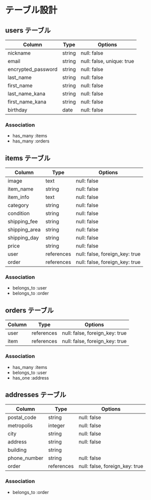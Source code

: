 # テーブル設計

## users テーブル
| Column             | Type   | Options     |
| ------------------ | ------ | ----------- |
| nickname           | string | null: false |
| email              | string | null: false, unique: true |
| encrypted_password | string | null: false |
| last_name          | string | null: false |
| first_name         | string | null: false |
| last_name_kana     | string | null: false |
| first_name_kana    | string | null: false |
| birthday           | date   | null: false |

### Association

- has_many :items
- has_many :orders

## items テーブル

| Column           | Type       | Options                        |
| ---------------- | ---------- | ------------------------------ |
| image            | text       | null: false                    |
| item_name        | string     | null: false                    |
| item_info        | text       | null: false                    |
| category         | string     | null: false                    |
| condition        | string     | null: false                    |
| shipping_fee     | string     | null: false                    | 
| shipping_area    | string     | null: false                    |
| shipping_day     | string     | null: false                    |
| price            | string     | null: false                    |
| user             | references | null: false, foreign_key: true |
| order            | references | null: false, foreign_key: true |

### Association

- belongs_to :user
- belongs_to :order

## orders テーブル
| Column                | Type       | Options                        |
| --------------------- | ---------- | ------------------------------ |
| user                  | references | null: false, foreign_key: true |
| item                  | references | null: false, foreign_key: true |

### Association

- has_many :items
- belongs_to :user
- has_one :address

## addresses テーブル

| Column           | Type       | Options                        |
| ---------------- | ---------- | ------------------------------ |
| postal_code      | string     | null: false                    |
| metropolis       | integer    | null: false                    |
| city             | string     | null: false                    |
| address          | string     | null: false                    |
| building         | string     |                                | 
| phone_number     | string     | null: false                    |
| order            | references | null: false, foreign_key: true |

### Association

- belongs_to :order
